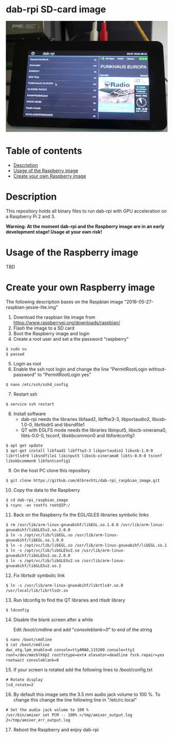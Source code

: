 dab-rpi SD-card image
=====================
![dab-rpi Screenshot](/pictures/dab-rpi.jpg?raw=true)

Table of contents
====

  * [Description](#description)
  * [Usage of the Raspberry image](#usage-of-the-raspberry-image)
  * [Create your own Raspberry image](#create-your-own-raspberry-image)

Description
====
This repository holds all binary files to run dab-rpi with GPU acceleration on a Raspberry Pi 2 and 3.

**Warning: At the moment dab-rpi and the Raspberry image are in an early development stage! Usage at your own risk!**

Usage of the Raspberry image
====

TBD

Create your own Raspberry image
====

The following description bases on the Raspbian image "2016-05-27-raspbian-jessie-lite.img"

1. Download the raspbian lite image from https://www.raspberrypi.org/downloads/raspbian/
2. Flash the image to a SD card
3. Boot the Raspberry image and login
4. Create a root user and set a the password "raspberry"

  ```
$ sudo su
$ passwd
  ```

5. Login as root
6. Enable the ssh root login and change the line "PermitRootLogin without-password" to "PermitRootLogin yes"

  ```
$ nano /etc/ssh/sshd_config 
  ```
7. Restart ssh

  ```
$ service ssh restart 
  ```
8. Install software
   - dab-rpi needs the libraries libfaad2, libfftw3-3, libportaudio2, libusb-1.0-0, librtlsdr0 and libsndfile1
   - QT with EGLFS mode needs the libraries libinput5, libxcb-xinerama0, libts-0.0-0, tsconf, libxkbcommon0 and libfontconfig1

  ```
$ apt get update
$ apt-get install libfaad2 libfftw3-3 libportaudio2 libusb-1.0-0 librtlsdr0 libsndfile1 libinput5 libxcb-xinerama0 libts-0.0-0 tsconf libxkbcommon0 libfontconfig1
  ```
9. On the host PC clone this repository

  ```
$ git clone https://github.com/AlbrechtL/dab-rpi_raspbian_image.git
  ```
10. Copy the data to the Raspberry

  ```
$ cd dab-rpi_raspbian_image
$ rsync -av rootfs root@IP:/
  ```
11. Back on the Raspberry fix the EGL/GLES libraries symbolic links

  ```
$ rm /usr/lib/arm-linux-gnueabihf/libEGL.so.1.0.0 /usr/lib/arm-linux-gnueabihf/libGLESv2.so.2.0.0
$ ln -s /opt/vc/lib/libEGL.so /usr/lib/arm-linux-gnueabihf/libEGL.so.1.0.0
$ ln -s /opt/vc/lib/libEGL.so /usr/lib/arm-linux-gnueabihf/libEGL.so.1
$ ln -s /opt/vc/lib/libGLESv2.so /usr/lib/arm-linux-gnueabihf/libGLESv2.so.2.0.0
$ ln -s /opt/vc/lib/libGLESv2.so /usr/lib/arm-linux-gnueabihf/libGLESv2.so.2
  ```

12. Fix librtsdr symbolic link

  ```
$ ln -s /usr/lib/arm-linux-gnueabihf/librtlsdr.so.0 /usr/local/lib/librtlsdr.so
  ```
13. Run ldconfig to find the QT libraries and rtlsdr library

  ```
$ ldconfig
  ```

14. Disable the blank screen after a while
    
    Edit /boot/cmdline and add "*consoleblank=0*" to end of the string 

  ```
$ nano /boot/cmdline
$ cat /boot/cmdline
dwc_otg.lpm_enable=0 console=ttyAMA0,115200 console=tty1 root=/dev/mmcblk0p2 rootfstype=ext4 elevator=deadline fsck.repair=yes rootwait consoleblank=0
  ```
15. If your screen is rotated add the following lines to /boot/config.txt

  ```
# Rotate display
lcd_rotate=2
  ```
16. By default this image sets the 3.5 mm audio jack volume to 100 %. To change this change the line following line in "/etc/rc.local"

  ```
# Set the audio jack volume to 100 %
/usr/bin/amixer set PCM -- 100% >/tmp/amixer_output.log 2>/tmp/amixer_err_output.log
  ```
17. Reboot the Raspberry and enjoy dab-rpi

